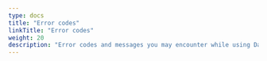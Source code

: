 ```yaml
---
type: docs
title: "Error codes"
linkTitle: "Error codes"
weight: 20
description: "Error codes and messages you may encounter while using Dapr"
---
```


